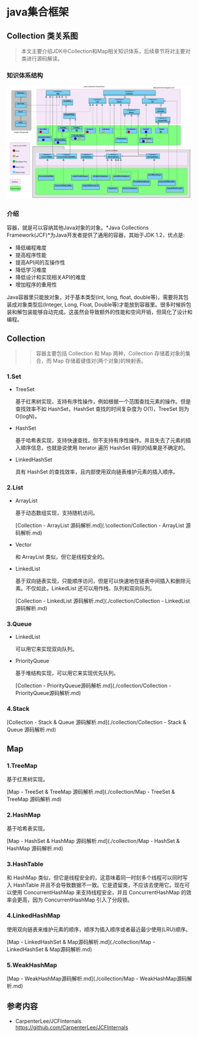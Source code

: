 # java集合框架

## Collection 类关系图

> 本文主要介绍JDK中Collection和Map相关知识体系，后续章节将对主要对类进行源码解读。

### 知识体系结构

![img](assets/java_collections_overview.png)

### 介绍

容器，就是可以容纳其他Java对象的对象。*Java Collections Framework(JCF)*为Java开发者提供了通用的容器，其始于JDK 1.2，优点是:

- 降低编程难度
- 提高程序性能
- 提高API间的互操作性
- 降低学习难度
- 降低设计和实现相关API的难度
- 增加程序的重用性

Java容器里只能放对象，对于基本类型(int, long, float, double等)，需要将其包装成对象类型后(Integer, Long, Float, Double等)才能放到容器里。很多时候拆包装和解包装能够自动完成。这虽然会导致额外的性能和空间开销，但简化了设计和编程。

## Collection

> > 容器主要包括 Collection 和 Map 两种，Collection 存储着对象的集合，而 Map 存储着键值对(两个对象)的映射表。

### 1.Set

- TreeSet

  基于红黑树实现，支持有序性操作，例如根据一个范围查找元素的操作。但是查找效率不如 HashSet，HashSet 查找的时间复杂度为 O(1)，TreeSet 则为 O(logN)。

- HashSet

  基于哈希表实现，支持快速查找，但不支持有序性操作。并且失去了元素的插入顺序信息，也就是说使用 Iterator 遍历 HashSet 得到的结果是不确定的。

- LinkedHashSet

  具有 HashSet 的查找效率，且内部使用双向链表维护元素的插入顺序。

### 2.List

- ArrayList

  基于动态数组实现，支持随机访问。

  [Collection - ArrayList 源码解析.md](.\collection/Collection - ArrayList 源码解析.md)

- Vector

  和 ArrayList 类似，但它是线程安全的。

- LinkedList

  基于双向链表实现，只能顺序访问，但是可以快速地在链表中间插入和删除元素。不仅如此，LinkedList 还可以用作栈、队列和双向队列。	
  
  [Collection - LinkedList 源码解析.md](./collection/Collection - LinkedList 源码解析.md)

### 3.Queue

- LinkedList

  可以用它来实现双向队列。

- PriorityQueue

  基于堆结构实现，可以用它来实现优先队列。
  
  [Collection - PriorityQueue源码解析.md](./collection/Collection - PriorityQueue源码解析.md)

### 4.Stack

[Collection - Stack & Queue 源码解析.md](./collection/Collection - Stack & Queue 源码解析.md)

## Map

### 1.TreeMap

基于红黑树实现。

[Map - TreeSet & TreeMap 源码解析.md](./collection/Map - TreeSet & TreeMap 源码解析.md)

### 2.HashMap

基于哈希表实现。

[Map - HashSet & HashMap 源码解析.md](./collection/Map - HashSet & HashMap 源码解析.md)

### 3.HashTable

和 HashMap 类似，但它是线程安全的，这意味着同一时刻多个线程可以同时写入 HashTable 并且不会导致数据不一致。它是遗留类，不应该去使用它。现在可以使用 ConcurrentHashMap 来支持线程安全，并且 ConcurrentHashMap 的效率会更高，因为 ConcurrentHashMap 引入了分段锁。

### 4.LinkedHashMap

使用双向链表来维护元素的顺序，顺序为插入顺序或者最近最少使用(LRU)顺序。

[Map - LinkedHashSet & Map源码解析.md](./collection/Map - LinkedHashSet & Map源码解析.md)

### 5.WeakHashMap

[Map - WeakHashMap源码解析.md](./collection/Map - WeakHashMap源码解析.md)

## 参考内容

- CarpenterLee/JCFInternals https://github.com/CarpenterLee/JCFInternals

